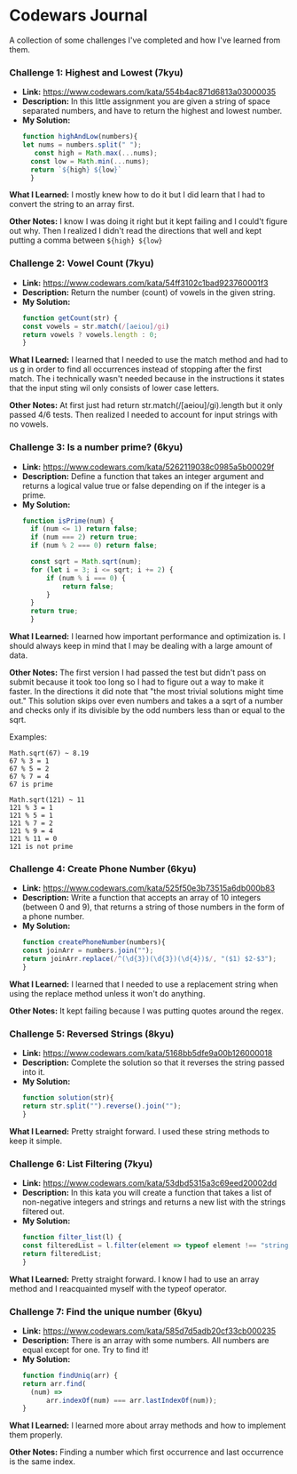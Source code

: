 # Codewars Journal
A collection of some challenges I've completed and how I've learned from them. 


### Challenge 1: Highest and Lowest (7kyu)
- **Link:** https://www.codewars.com/kata/554b4ac871d6813a03000035
- **Description:** In this little assignment you are given a string of space separated numbers, and have to return the highest and lowest number.
- **My Solution:**
  ```js
  function highAndLow(numbers){
  let nums = numbers.split(" "); 
     const high = Math.max(...nums);
    const low = Math.min(...nums);
    return `${high} ${low}`
    }

**What I Learned:** I mostly knew how to do it but I did learn that I had to convert the string to an array first.

**Other Notes:** I know I was doing it right but it kept failing and I could't figure out why. Then I realized I didn't read the directions that well and kept putting a comma between `${high} ${low}`


### Challenge 2: Vowel Count (7kyu)
- **Link:** https://www.codewars.com/kata/54ff3102c1bad923760001f3
- **Description:** Return the number (count) of vowels in the given string.
- **My Solution:**
  ```js
  function getCount(str) {
  const vowels = str.match(/[aeiou]/gi)
  return vowels ? vowels.length : 0;
  }

**What I Learned:** I learned that I needed to use the match method and had to us g in order to find all occurrences instead of stopping after the first match. The i technically wasn't needed because in the instructions it states that the input sting wil only consists of lower case letters.

**Other Notes:** At first just had return str.match(/[aeiou]/gi).length but it only passed 4/6 tests. Then realized I needed to account for input strings with no vowels. 


### Challenge 3: Is a number prime? (6kyu)
- **Link:** https://www.codewars.com/kata/5262119038c0985a5b00029f
- **Description:** Define a function that takes an integer argument and returns a logical value true or false depending on if the integer is a prime.
- **My Solution:**
  ```js
  function isPrime(num) {
    if (num <= 1) return false;
    if (num === 2) return true;
    if (num % 2 === 0) return false;

    const sqrt = Math.sqrt(num);
    for (let i = 3; i <= sqrt; i += 2) {
        if (num % i === 0) {
            return false;
        }
    }
    return true;
    }

**What I Learned:** I learned how important performance and optimization is. I should always keep in mind that I may be dealing with a large amount of data. 

**Other Notes:** The first version I had passed the test but didn't pass on submit because it took too long so I had to figure out a way to make it faster. In the directions it did note that "the most trivial solutions might time out." This solution skips over even numbers and takes a a sqrt of a number and checks only if its divisible by the odd numbers less than or equal to the sqrt. 

Examples: 

```
Math.sqrt(67) ~ 8.19
67 % 3 = 1
67 % 5 = 2
67 % 7 = 4
67 is prime

Math.sqrt(121) ~ 11
121 % 3 = 1
121 % 5 = 1
121 % 7 = 2
121 % 9 = 4
121 % 11 = 0
121 is not prime
```


### Challenge 4: Create Phone Number (6kyu)
- **Link:** https://www.codewars.com/kata/525f50e3b73515a6db000b83
- **Description:** Write a function that accepts an array of 10 integers (between 0 and 9), that returns a string of those numbers in the form of a phone number.
- **My Solution:**
  ```js
  function createPhoneNumber(numbers){
  const joinArr = numbers.join("");
  return joinArr.replace(/^(\d{3})(\d{3})(\d{4})$/, "($1) $2-$3");
  }

**What I Learned:** I learned that I needed to use a replacement string when using the replace method unless it won't do anything. 

**Other Notes:** It kept failing because I was putting quotes around the regex. 


### Challenge 5: Reversed Strings (8kyu)
- **Link:** https://www.codewars.com/kata/5168bb5dfe9a00b126000018
- **Description:** Complete the solution so that it reverses the string passed into it.
- **My Solution:**
  ```js
  function solution(str){
  return str.split("").reverse().join("");
  }

**What I Learned:** Pretty straight forward. I used these string methods to keep it simple. 


### Challenge 6: List Filtering (7kyu)
- **Link:** https://www.codewars.com/kata/53dbd5315a3c69eed20002dd
- **Description:** In this kata you will create a function that takes a list of non-negative integers and strings and returns a new list with the strings filtered out.
- **My Solution:**
  ```js
  function filter_list(l) {
  const filteredList = l.filter(element => typeof element !== "string");
  return filteredList;
  }

**What I Learned:** Pretty straight forward. I know I had to use an array method and I reacquainted myself with the typeof operator.


### Challenge 7: Find the unique number (6kyu)
- **Link:** https://www.codewars.com/kata/585d7d5adb20cf33cb000235
- **Description:** There is an array with some numbers. All numbers are equal except for one. Try to find it!
- **My Solution:**
  ```js
  function findUniq(arr) {
  return arr.find(
    (num) =>
        arr.indexOf(num) === arr.lastIndexOf(num));
  }

**What I Learned:** I learned more about array methods and how to implement them properly. 

**Other Notes:** Finding a number which first occurrence and last occurrence is the same index.
